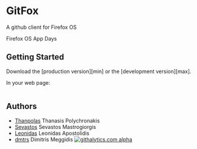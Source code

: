 # GitFox

A github client for Firefox OS

Firefox OS App Days

## Getting Started
Download the [production version][min] or the [development version][max].


In your web page:

```html

```


## Authors
* [Thanpolas](https://thanpol.as) Thanasis Polychronakis
* [Sevastos](https://github.com/sevastos) Sevastos Mastrogiorgis
* [Leonidas](https://github.com/leoapost) Leonidas Apostolidis
* [dmtrs](https://github.com/dmtrs) Dimitris Meggidis
[![githalytics.com alpha](https://cruel-carlota.pagodabox.com/d521c49821225d5df18aa6dcffc796eb "githalytics.com")](http://githalytics.com/thanpolas/gitfox)

